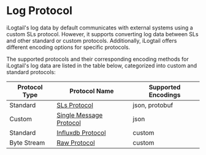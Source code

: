# Log Protocol

iLogtail's log data by default communicates with external systems using a custom SLs protocol. However, it supports converting log data between SLs and other standard or custom protocols. Additionally, iLogtail offers different encoding options for specific protocols.

The supported protocols and their corresponding encoding methods for iLogtail's log data are listed in the table below, categorized into custom and standard protocols:

| Protocol Type | Protocol Name                                                                                           | Supported Encodings |
|--------------|---------------------------------------------------------------------------------------------------------|-------------------|
| Standard     | [SLs Protocol](./protocol-spec/sls.md)                                                                   | json, protobuf     |
| Custom       | [Single Message Protocol](./protocol-spec/custom_single.md)                                             | json              |
| Standard     | [Influxdb Protocol](https://docs.influxdata.com/influxdb/v1.8/write_protocols/line_protocol_reference/) | custom            |
| Byte Stream  | [Raw Protocol](./protocol-spec/raw.md)                                                                   | custom            |
